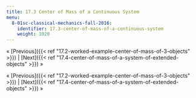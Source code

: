 ```yaml
---
title: 17.3 Center of Mass of a Continuous System
menu:
  8-01sc-classical-mechanics-fall-2016:
    identifier: 17.3-center-of-mass-of-a-continuous-system
    weight: 1020
---
```

« [Previous]({{< ref "17.2-worked-example-center-of-mass-of-3-objects" >}}) | [Next]({{< ref "17.4-center-of-mass-of-a-system-of-extended-objects" >}}) »

« [Previous]({{< ref "17.2-worked-example-center-of-mass-of-3-objects" >}}) | [Next]({{< ref "17.4-center-of-mass-of-a-system-of-extended-objects" >}}) »